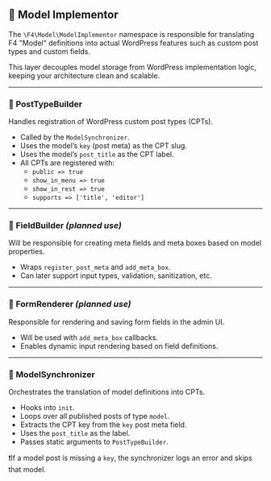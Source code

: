 ## 🧩 Model Implementor

The `\F4\Model\ModelImplementor` namespace is responsible for translating F4 "Model" definitions into actual WordPress features such as custom post types and custom fields.

This layer decouples model storage from WordPress implementation logic, keeping your architecture clean and scalable.

---

### 🔧 PostTypeBuilder

Handles registration of WordPress custom post types (CPTs).

- Called by the `ModelSynchronizer`.
- Uses the model’s `key` (post meta) as the CPT slug.
- Uses the model’s `post_title` as the CPT label.
- All CPTs are registered with:
  - `public => true`
  - `show_in_menu => true`
  - `show_in_rest => true`
  - `supports => ['title', 'editor']`

---

### 🔩 FieldBuilder *(planned use)*

Will be responsible for creating meta fields and meta boxes based on model properties.

- Wraps `register_post_meta` and `add_meta_box`.
- Can later support input types, validation, sanitization, etc.

---

### 🧾 FormRenderer *(planned use)*

Responsible for rendering and saving form fields in the admin UI.

- Will be used with `add_meta_box` callbacks.
- Enables dynamic input rendering based on field definitions.

---

### 🔁 ModelSynchronizer

Orchestrates the translation of model definitions into CPTs.

- Hooks into `init`.
- Loops over all published posts of type `model`.
- Extracts the CPT key from the `key` post meta field.
- Uses the `post_title` as the label.
- Passes static arguments to `PostTypeBuilder`.

❗If a model post is missing a `key`, the synchronizer logs an error and skips that model.
